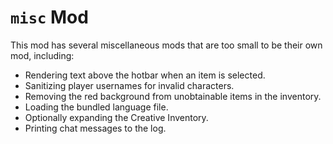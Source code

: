 # ``misc`` Mod
This mod has several miscellaneous mods that are too small to be their own mod, including:
- Rendering text above the hotbar when an item is selected.
- Sanitizing player usernames for invalid characters.
- Removing the red background from unobtainable items in the inventory.
- Loading the bundled language file.
- Optionally expanding the Creative Inventory.
- Printing chat messages to the log.
